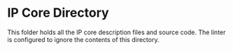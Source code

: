 # IP Core Directory
This folder holds all the IP core description files and source code.
The linter is configured to ignore the contents of this directory.
